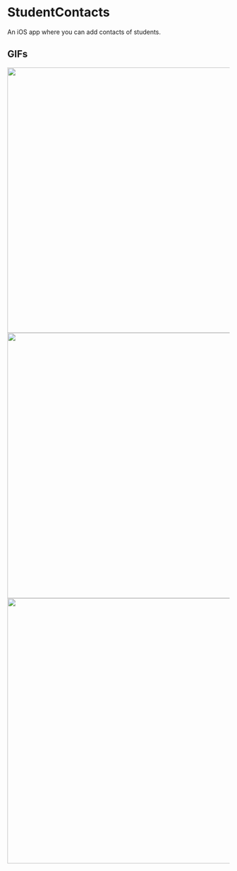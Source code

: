 # StudentContacts
An iOS app where you can add contacts of students.

## GIFs

<p align="center">
  <img src="https://github.com/agilthenotorius/StudentContacts/tree/master/Students/GIFs/screen1.gif" height="600" />
  <img src="https://github.com/agilthenotorius/StudentContacts/tree/master/Students/GIFs/screen2.gif" height="600" />
  <img src="https://github.com/agilthenotorius/StudentContacts/tree/master/Students/GIFs/screen3.gif" height="600" />
</p>
